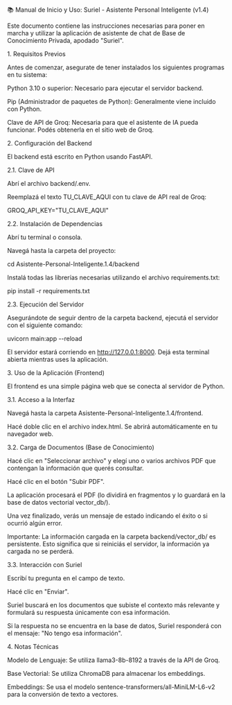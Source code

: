 📚 Manual de Inicio y Uso: Suriel - Asistente Personal Inteligente (v1.4)

Este documento contiene las instrucciones necesarias para poner en marcha y utilizar la aplicación de asistente de chat de Base de Conocimiento Privada, apodado "Suriel".

1\. Requisitos Previos

Antes de comenzar, asegurate de tener instalados los siguientes programas en tu sistema:

Python 3.10 o superior: Necesario para ejecutar el servidor backend.

Pip (Administrador de paquetes de Python): Generalmente viene incluido con Python.

Clave de API de Groq: Necesaria para que el asistente de IA pueda funcionar. Podés obtenerla en el sitio web de Groq.

2\. Configuración del Backend

El backend está escrito en Python usando FastAPI.

2.1. Clave de API

Abrí el archivo backend/.env.

Reemplazá el texto TU\_CLAVE\_AQUI con tu clave de API real de Groq:

GROQ\_API\_KEY="TU\_CLAVE\_AQUI"





2.2. Instalación de Dependencias

Abrí tu terminal o consola.

Navegá hasta la carpeta del proyecto:

cd Asistente-Personal-Inteligente.1.4/backend





Instalá todas las librerías necesarias utilizando el archivo requirements.txt:

pip install -r requirements.txt





2.3. Ejecución del Servidor

Asegurándote de seguir dentro de la carpeta backend, ejecutá el servidor con el siguiente comando:

uvicorn main:app --reload





El servidor estará corriendo en http://127.0.0.1:8000. Dejá esta terminal abierta mientras uses la aplicación.

3\. Uso de la Aplicación (Frontend)

El frontend es una simple página web que se conecta al servidor de Python.

3.1. Acceso a la Interfaz

Navegá hasta la carpeta Asistente-Personal-Inteligente.1.4/frontend.

Hacé doble clic en el archivo index.html. Se abrirá automáticamente en tu navegador web.

3.2. Carga de Documentos (Base de Conocimiento)

Hacé clic en "Seleccionar archivo" y elegí uno o varios archivos PDF que contengan la información que querés consultar.

Hacé clic en el botón "Subir PDF".

La aplicación procesará el PDF (lo dividirá en fragmentos y lo guardará en la base de datos vectorial vector\_db/).

Una vez finalizado, verás un mensaje de estado indicando el éxito o si ocurrió algún error.

Importante: La información cargada en la carpeta backend/vector\_db/ es persistente. Esto significa que si reiniciás el servidor, la información ya cargada no se perderá.

3.3. Interacción con Suriel

Escribí tu pregunta en el campo de texto.

Hacé clic en "Enviar".

Suriel buscará en los documentos que subiste el contexto más relevante y formulará su respuesta únicamente con esa información.

Si la respuesta no se encuentra en la base de datos, Suriel responderá con el mensaje: "No tengo esa información".

4\. Notas Técnicas

Modelo de Lenguaje: Se utiliza llama3-8b-8192 a través de la API de Groq.

Base Vectorial: Se utiliza ChromaDB para almacenar los embeddings.

Embeddings: Se usa el modelo sentence-transformers/all-MiniLM-L6-v2 para la conversión de texto a vectores.



